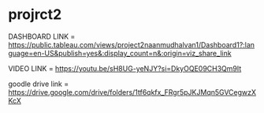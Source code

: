 # projrct2

DASHBOARD LINK = https://public.tableau.com/views/project2naanmudhalvan1/Dashboard1?:language=en-US&publish=yes&:display_count=n&:origin=viz_share_link

VIDEO LINK  =    https://youtu.be/sH8UG-yeNJY?si=DkyOQE09CH3Qm9It

goodle drive link = https://drive.google.com/drive/folders/1tf6qkfx_FRgr5pJKJMqn5GVCegwzXKcX
